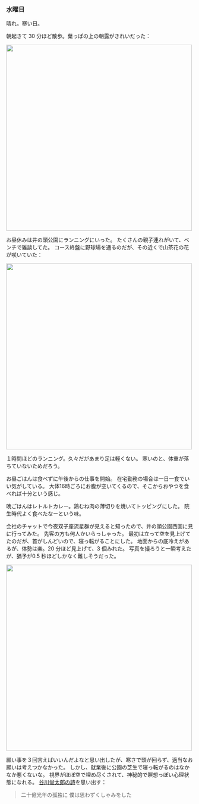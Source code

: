 ### 水曜日

晴れ。寒い日。

朝起きて 30 分ほど散歩。葉っぱの上の朝露がきれいだった：

<img src="https://i.imgur.com/id0tQps.jpg" width="500">

お昼休みは井の頭公園にランニングにいった。
たくさんの親子連れがいて、ベンチで雑談してた。
コース終盤に野球場を通るのだが、その近くで山茶花の花が咲いていた：

<img src="https://i.imgur.com/B1YnZoO.jpg" width="500">

１時間ほどのランニング。久々だがあまり足は軽くない。
寒いのと、体重が落ちていないためだろう。

お昼ごはんは食べずに午後からの仕事を開始。
在宅勤務の場合は一日一食でいい気がしている。
大体16時ごろにお腹が空いてくるので、そこからおやつを食べれば十分という感じ。

晩ごはんはレトルトカレー。鶏むね肉の薄切りを焼いてトッピングにした。
院生時代よく食べたなーという味。

会社のチャットで今夜双子座流星群が見えると知ったので、井の頭公園西園に見に行ってみた。
先客の方も何人かいらっしゃった。
最初は立って空を見上げてたのだが、首がしんどいので、寝っ転がることにした。
地面からの底冷えがあるが、体勢は楽。20 分ほど見上げて、3 個みれた。
写真を撮ろうと一瞬考えたが、猶予が0.5 秒ほどしかなく難しそうだった。

<img src="https://i.imgur.com/FJFMKEN.jpg" width="500">

願い事を３回言えばいいんだよなと思い出したが、寒さで頭が回らず、適当なお願いは考えつかなかった。
しかし、就業後に公園の芝生で寝っ転がるのはなかなか悪くないな。
視界がほぼ空で埋め尽くされて、神秘的で瞑想っぽい心理状態になれる。
[谷川俊太郎の詩](http://www.poetry.ne.jp/zamboa_ex/tanikawa/)を思い出す：

> 二十億光年の孤独に
僕は思わずくしゃみをした